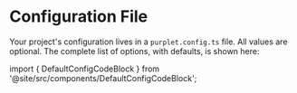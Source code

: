 # Configuration File

<!--
  The structure of this document is directly stolen from SvelteKit's docs
  https://kit.svelte.dev/docs/configuration
-->

Your project's configuration lives in a `purplet.config.ts` file. All values are optional. The complete list of options, with defaults, is shown here:

<!-- See ./04-default-config.ts for the actual config. The `.js` variant of it is generated automatically. -->

import { DefaultConfigCodeBlock } from '@site/src/components/DefaultConfigCodeBlock';

<DefaultConfigCodeBlock />
